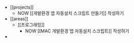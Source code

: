 - [[projects]]
	- NOW [[개발환경 앱 자동설치 스크립트 만들기]] 작성하기
- [[areas]]
	- [[프로그래밍]]
		- NOW [[MAC 개발환경 앱 자동설치 스크립트]] 작성하기
-